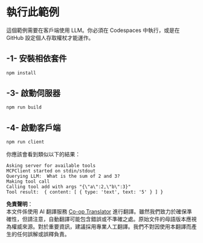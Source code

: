 <!--
CO_OP_TRANSLATOR_METADATA:
{
  "original_hash": "6d6315e03f591fb5a39be91da88585dc",
  "translation_date": "2025-07-13T19:18:45+00:00",
  "source_file": "03-GettingStarted/03-llm-client/solution/typescript/README.md",
  "language_code": "mo"
}
-->
# 執行此範例

這個範例需要在客戶端使用 LLM。你必須在 Codespaces 中執行，或是在 GitHub 設定個人存取權杖才能運作。

## -1- 安裝相依套件

```bash
npm install
```

## -3- 啟動伺服器

```bash
npm run build
```

## -4- 啟動客戶端

```sh
npm run client
```

你應該會看到類似以下的結果：

```text
Asking server for available tools
MCPClient started on stdin/stdout
Querying LLM:  What is the sum of 2 and 3?
Making tool call
Calling tool add with args "{\"a\":2,\"b\":3}"
Tool result:  { content: [ { type: 'text', text: '5' } ] }
```

**免責聲明**：  
本文件係使用 AI 翻譯服務 [Co-op Translator](https://github.com/Azure/co-op-translator) 進行翻譯。雖然我們致力於確保準確性，但請注意，自動翻譯可能包含錯誤或不準確之處。原始文件的母語版本應視為權威來源。對於重要資訊，建議採用專業人工翻譯。我們不對因使用本翻譯而產生的任何誤解或誤釋負責。